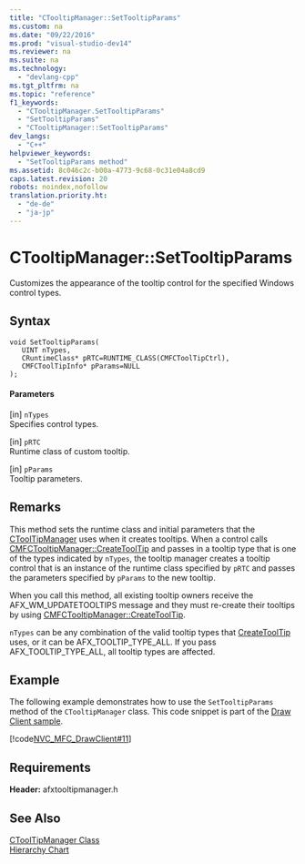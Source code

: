 ```yaml
---
title: "CTooltipManager::SetTooltipParams"
ms.custom: na
ms.date: "09/22/2016"
ms.prod: "visual-studio-dev14"
ms.reviewer: na
ms.suite: na
ms.technology: 
  - "devlang-cpp"
ms.tgt_pltfrm: na
ms.topic: "reference"
f1_keywords: 
  - "CTooltipManager.SetTooltipParams"
  - "SetTooltipParams"
  - "CTooltipManager::SetTooltipParams"
dev_langs: 
  - "C++"
helpviewer_keywords: 
  - "SetTooltipParams method"
ms.assetid: 8c046c2c-b00a-4773-9c68-0c31e04a8cd9
caps.latest.revision: 20
robots: noindex,nofollow
translation.priority.ht: 
  - "de-de"
  - "ja-jp"
---
```

# CTooltipManager::SetTooltipParams
Customizes the appearance of the tooltip control for the specified Windows control types.  
  
## Syntax  
  
```  
void SetTooltipParams(  
   UINT nTypes,  
   CRuntimeClass* pRTC=RUNTIME_CLASS(CMFCToolTipCtrl),  
   CMFCToolTipInfo* pParams=NULL   
);  
```  
  
#### Parameters  
 [in] `nTypes`  
 Specifies control types.  
  
 [in] `pRTC`  
 Runtime class of custom tooltip.  
  
 [in] `pParams`  
 Tooltip parameters.  
  
## Remarks  
 This method sets the runtime class and initial parameters that the [CToolTipManager](../vs140/ctooltipmanager-class.md) uses when it creates tooltips. When a control calls [CMFCTooltipManager::CreateToolTip](../vs140/ctooltipmanager--createtooltip.md) and passes in a tooltip type that is one of the types indicated by `nTypes`, the tooltip manager creates a tooltip control that is an instance of the runtime class specified by `pRTC` and passes the parameters specified by `pParams` to the new tooltip.  
  
 When you call this method, all existing tooltip owners receive the AFX_WM_UPDATETOOLTIPS message and they must re-create their tooltips by using [CMFCTooltipManager::CreateToolTip](../vs140/ctooltipmanager--createtooltip.md).  
  
 `nTypes` can be any combination of the valid tooltip types that [CreateToolTip](../vs140/ctooltipmanager--createtooltip.md) uses, or it can be AFX_TOOLTIP_TYPE_ALL. If you pass AFX_TOOLTIP_TYPE_ALL, all tooltip types are affected.  
  
## Example  
 The following example demonstrates how to use the `SetTooltipParams` method of the `CTooltipManager` class. This code snippet is part of the [Draw Client sample](../vs140/visual-c---samples.md).  
  
 [!code[NVC_MFC_DrawClient#11](../vs140/codesnippet/CPP/ctooltipmanager--settooltipparams_1.cpp)]  
  
## Requirements  
 **Header:** afxtooltipmanager.h  
  
## See Also  
 [CToolTipManager Class](../vs140/ctooltipmanager-class.md)   
 [Hierarchy Chart](../vs140/hierarchy-chart.md)
